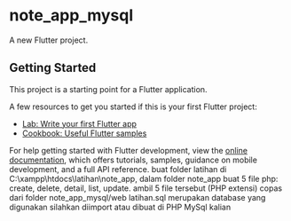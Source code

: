 # note_app_mysql

A new Flutter project.

## Getting Started

This project is a starting point for a Flutter application.

A few resources to get you started if this is your first Flutter project:

- [Lab: Write your first Flutter app](https://docs.flutter.dev/get-started/codelab)
- [Cookbook: Useful Flutter samples](https://docs.flutter.dev/cookbook)

For help getting started with Flutter development, view the
[online documentation](https://docs.flutter.dev/), which offers tutorials,
samples, guidance on mobile development, and a full API reference.
buat folder latihan di C:\xampp\htdocs\latihan\note_app, dalam folder note_app buat 5 file php: create, delete, detail, list, update. ambil 5 file tersebut (PHP extensi) copas dari folder note_app_mysql/web
latihan.sql merupakan database yang digunakan silahkan diimport atau dibuat di PHP MySql kalian
